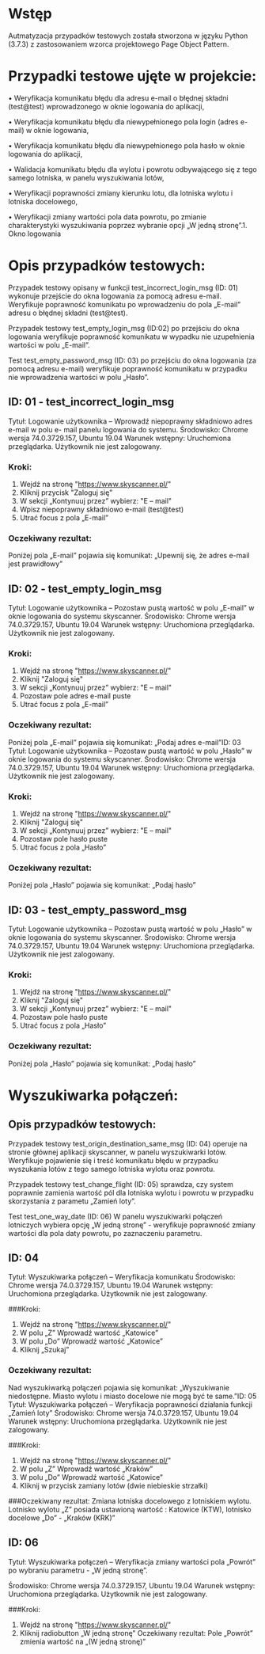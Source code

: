 # Wstęp

Autmatyzacja przypadków testowych została stworzona w języku Python (3.7.3) z zastosowaniem wzorca
projektowego Page Object Pattern.


# Przypadki testowe ujęte w projekcie:

• Weryfikacja komunikatu błędu dla adresu e-mail o błędnej składni (test@test) wprowadzonego w
oknie logowania do aplikacji,

• Weryfikacja komunikatu błędu dla niewypełnionego pola login (adres e-mail) w oknie logowania,

• Weryfikacja komunikatu błędu dla niewypełnionego pola hasło w oknie logowania do aplikacji,

• Walidacja komunikatu błędu dla wylotu i powrotu odbywającego się z tego samego
lotniska, w panelu wyszukiwania lotów,

• Weryfikacji poprawności zmiany kierunku lotu, dla lotniska wylotu i lotniska docelowego,

• Weryfikacji zmiany wartości pola data powrotu, po zmianie charakterystyki wyszukiwania
poprzez wybranie opcji „W jedną stronę”.1. Okno logowania

# Opis przypadków testowych:
Przypadek testowy opisany w funkcji test_incorrect_login_msg (ID: 01) wykonuje przejście do
okna logowania za pomocą adresu e-mail. Weryfikuje poprawność komunikatu po wprowadzeniu
do pola „E-mail” adresu o błędnej składni (test@test).

Przypadek testowy test_empty_login_msg (ID:02) po przejściu do okna logowania weryfikuje
poprawność komunikatu w wypadku nie uzupełnienia wartości w polu „E-mail”.

Test test_empty_password_msg (ID: 03) po przejściu do okna logowania (za pomocą adresu e-mail)
weryfikuje poprawność komunikatu w przypadku nie wprowadzenia wartości w polu „Hasło”.

## ID: 01 - test_incorrect_login_msg
Tytuł: Logowanie użytkownika – Wprowadź niepoprawny składniowo adres e-mail w polu e-
mail panelu logowania do systemu.
Środowisko: Chrome wersja 74.0.3729.157, Ubuntu 19.04
Warunek wstępny: Uruchomiona przeglądarka. Użytkownik nie jest zalogowany.
### Kroki:
1. Wejdź na stronę "https://www.skyscanner.pl/"
2. Kliknij przycisk "Zaloguj się"
3. W sekcji „Kontynuuj przez” wybierz: "E – mail"
4. Wpisz niepoprawny składniowo e-mail (test@test)
5. Utrać focus z pola „E-mail”

### Oczekiwany rezultat:
Poniżej pola „E-mail” pojawia się komunikat: „Upewnij się, że adres e-mail jest prawidłowy”

## ID: 02 - test_empty_login_msg
Tytuł: Logowanie użytkownika – Pozostaw pustą wartość w polu „E-mail” w oknie logowania
do systemu skyscanner.
Środowisko: Chrome wersja 74.0.3729.157, Ubuntu 19.04
Warunek wstępny: Uruchomiona przeglądarka. Użytkownik nie jest zalogowany.

### Kroki:
1. Wejdź na stronę "https://www.skyscanner.pl/"
2. Kliknij "Zaloguj się"
3. W sekcji „Kontynuuj przez” wybierz: "E – mail"
4. Pozostaw pole adres e-mail puste
5. Utrać focus z pola „E-mail”

### Oczekiwany rezultat:
Poniżej pola „E-mail” pojawia się komunikat: „Podaj adres e-mail”ID: 03
Tytuł: Logowanie użytkownika – Pozostaw pustą wartość w polu „Hasło” w oknie logowania
do systemu skyscanner.
Środowisko: Chrome wersja 74.0.3729.157, Ubuntu 19.04
Warunek wstępny: Uruchomiona przeglądarka. Użytkownik nie jest zalogowany.

### Kroki:
1. Wejdź na stronę "https://www.skyscanner.pl/"
2. Kliknij "Zaloguj się"
3. W sekcji „Kontynuuj przez” wybierz: "E – mail"
4. Pozostaw pole hasło puste
5. Utrać focus z pola „Hasło”

### Oczekiwany rezultat:
Poniżej pola „Hasło” pojawia się komunikat: „Podaj hasło”


## ID: 03 - test_empty_password_msg
Tytuł: Logowanie użytkownika – Pozostaw pustą wartość w polu „Hasło” w oknie logowania
do systemu skyscanner.
Środowisko: Chrome wersja 74.0.3729.157, Ubuntu 19.04
Warunek wstępny: Uruchomiona przeglądarka. Użytkownik nie jest zalogowany.

### Kroki:
1. Wejdź na stronę "https://www.skyscanner.pl/"
2. Kliknij "Zaloguj się"
3. W sekcji „Kontynuuj przez” wybierz: "E – mail"
4. Pozostaw pole hasło puste
5. Utrać focus z pola „Hasło”

### Oczekiwany rezultat:
Poniżej pola „Hasło” pojawia się komunikat: „Podaj hasło”

# Wyszukiwarka połączeń:

## Opis przypadków testowych:
Przypadek testowy test_origin_destination_same_msg (ID: 04) operuje na stronie głównej aplikacji
skyscanner, w panelu wyszukiwarki lotów. Weryfikuje pojawienie się i treść komunikatu błędu w
przypadku wyszukania lotów z tego samego lotniska wylotu oraz powrotu.

Przypadek testowy test_change_flight (ID: 05) sprawdza, czy system poprawnie zamienia wartość
pól dla lotniska wylotu i powrotu w przypadku skorzystania z parametu „Zamień loty”.

Test test_one_way_date (ID: 06) W panelu wyszukiwarki połączeń lotniczych wybiera opcję „W
jedną stronę” - weryfikuje poprawność zmiany wartości dla pola daty powrotu, po zaznaczeniu
parametru.

## ID: 04
Tytuł: Wyszukiwarka połączeń – Weryfikacja komunikatu
Środowisko: Chrome wersja 74.0.3729.157, Ubuntu 19.04
Warunek wstępny: Uruchomiona przeglądarka. Użytkownik nie jest zalogowany.

###Kroki:
1. Wejdź na stronę "https://www.skyscanner.pl/"
2. W polu „Z” Wprowadź wartość „Katowice”
3. W polu „Do” Wprowadź wartość „Katowice”
4. Kliknij „Szukaj”

### Oczekiwany rezultat:
Nad wyszukiwarką połączeń pojawia się komunikat: „Wyszukiwanie niedostępne. Miasto wylotu i
miasto docelowe nie mogą być te same.”ID: 05
Tytuł: Wyszukiwarka połączeń – Weryfikacja poprawności działania funkcji „Zamień loty”
Środowisko: Chrome wersja 74.0.3729.157, Ubuntu 19.04
Warunek wstępny: Uruchomiona przeglądarka. Użytkownik nie jest zalogowany.

###Kroki:
1. Wejdź na stronę "https://www.skyscanner.pl/"
2. W polu „Z” Wprowadź wartość „Kraków”
3. W polu „Do” Wprowadź wartość „Katowice”
4. Kliknij w przycisk zamiany lotów (dwie niebieskie strzałki)

###Oczekiwany rezultat:
Zmiana lotniska docelowego z lotniskiem wylotu. Lotnisko wylotu „Z” posiada ustawioną wartość :
Katowice (KTW), lotnisko docelowe „Do” - „Kraków (KRK)”

## ID: 06
Tytuł: Wyszukiwarka połączeń – Weryfikacja zmiany wartości pola „Powrót” po wybraniu
parametru - „W jedną stronę”.

Środowisko: Chrome wersja 74.0.3729.157, Ubuntu 19.04
Warunek wstępny: Uruchomiona przeglądarka. Użytkownik nie jest zalogowany.

###Kroki:
1. Wejdź na stronę "https://www.skyscanner.pl/"
2. Kliknij radiobutton „W jedną stronę”
Oczekiwany rezultat:
Pole „Powrót” zmienia wartość na „(W jedną stronę)”
